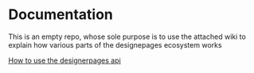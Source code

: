 # Documentation

This is an empty repo, whose sole purpose is to use the attached wiki to explain how various parts of the designepages ecosystem works


[How to use the designerpages api](https://github.com/designerpages/documentation/wiki/Product,-Brand,-Manufacturer-&-Category-API-)
